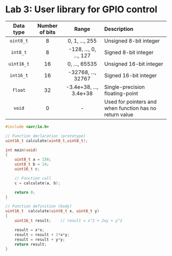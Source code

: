 # Lab 3: User library for GPIO control

| **Data type** | **Number of bits** | **Range** | **Description** |
| :-: | :-: | :-: | :-- | 
| `uint8_t`  | 8 | 0, 1, ..., 255 | Unsigned 8-bit integer |
| `int8_t`   | 8 | -128, ..., 0, ..., 127 | Signed 8-bit integer  |
| `uint16_t` | 16 | 0, ..., 65535  | Unsigned 16-bit integer |
| `int16_t`  | 16 | -32768, ..., 32767  | Signed 16-bit integer |
| `float`    | 32 | -3.4e+38, ..., 3.4e+38 | Single-precision floating-point |
| `void`     | 0 | - | Used for pointers and when function has no return value |


```C
#include <avr/io.h>

// Function declaration (prototype)
uint16_t calculate(uint8_t,uint8_t);

int main(void)
{
    uint8_t a = 156;
    uint8_t b = 14;
    uint16_t c;

    // Function call
    c = calculate(a, b);

    return 0;
}

// Function definition (body)
uint16_t  calculate(uint8_t x, uint8_t y)
{
    uint16_t result;    // result = x^2 + 2xy + y^2

    result = x*x;
    result = result + 2*x*y;
    result = result + y*y;  
    return result;
}
```
